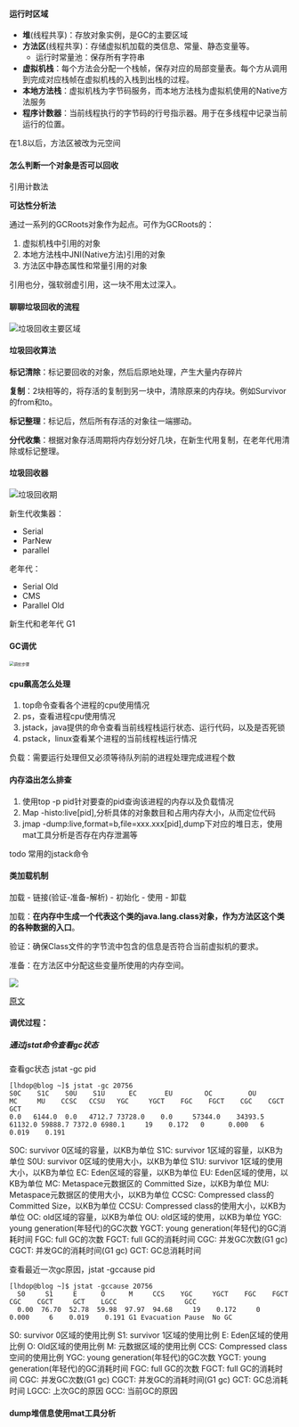 #### 运行时区域

- **堆**(线程共享)：存放对象实例，是GC的主要区域
- **方法区**(线程共享)：存储虚拟机加载的类信息、常量、静态变量等。
    - 运行时常量池：保存所有字符串
- **虚拟机栈**：每个方法会分配一个栈帧，保存对应的局部变量表。每个方从调用到完成对应栈帧在虚拟机栈的入栈到出栈的过程。
- **本地方法栈**：虚拟机栈为字节码服务，而本地方法栈为虚拟机使用的Native方法服务
- **程序计数器**：当前线程执行的字节码的行号指示器。用于在多线程中记录当前运行的位置。

在1.8以后，方法区被改为元空间



#### 怎么判断一个对象是否可以回收

引用计数法

**可达性分析法**

通过一系列的GCRoots对象作为起点。可作为GCRoots的：

1. 虚拟机栈中引用的对象
3. 本地方法栈中JNI(Native方法)引用的对象
3. 方法区中静态属性和常量引用的对象

引用也分，强软弱虚引用，这一块不用太过深入。






#### 聊聊垃圾回收的流程

![垃圾回收主要区域](https://snailclimb.gitee.io/javaguide/docs/java/jvm/pictures/jvm%E5%9E%83%E5%9C%BE%E5%9B%9E%E6%94%B6/01d330d8-2710-4fad-a91c-7bbbfaaefc0e.png)

#### 垃圾回收算法
**标记清除**：标记要回收的对象，然后后原地处理，产生大量内存碎片

**复制**：2块相等的，将存活的复制到另一块中，清除原来的内存块。例如Survivor的from和to。

**标记整理**：标记后，然后所有存活的对象往一端挪动。

**分代收集**：根据对象存活周期将内存划分好几块，在新生代用复制，在老年代用清除或标记整理。



#### 垃圾回收器

![垃圾回收期](https://upload-images.jianshu.io/upload_images/16289066-976546a51d6c694b.jpg?imageMogr2/auto-orient/strip|imageView2/2/w/600/format/webp)


新生代收集器：

- Serial
- ParNew
- parallel

老年代：

- Serial Old
- CMS
- Parallel Old

新生代和老年代
G1



#### GC调优

<img src="https://i.bmp.ovh/imgs/2022/05/23/585422bed89c9002.png" alt="调优步骤" style="zoom:50%;" />

#### cpu飙高怎么处理

1. top命令查看各个进程的cpu使用情况
2. ps，查看进程cpu使用情况
3. jstack，java提供的命令查看当前线程栈运行状态、运行代码，以及是否死锁
4. pstack，linux查看某个进程的当前线程栈运行情况

负载：需要运行处理但又必须等待队列前的进程处理完成进程个数



#### 内存溢出怎么排查

1. 使用top -p pid针对要查的pid查询该进程的内存以及负载情况
2. Map -histo:live[pid],分析具体的对象数目和占用内存大小，从而定位代码
3. jmap -dump:live,format=b,file=xxx.xxx[pid],dump下对应的堆日志，使用mat工具分析是否存在内存泄漏等

todo 常用的jstack命令



#### 类加载机制

加载 - 链接(验证-准备-解析) - 初始化 - 使用 - 卸载

加载：**在内存中生成一个代表这个类的java.lang.class对象，作为方法区这个类的各种数据的入口**。

验证：确保Class文件的字节流中包含的信息是否符合当前虚拟机的要求。

准备：在方法区中分配这些变量所使用的内存空间。

![](https://pic4.zhimg.com/80/v2-5473646d79609214433ee7a66e594603_1440w.png)



[原文](https://zhuanlan.zhihu.com/p/25228545)



#### 调优过程：

##### 通过jstat命令查看gc状态
查看gc状态 jstat -gc pid

```
[lhdop@blog ~]$ jstat -gc 20756 
S0C    S1C    S0U    S1U      EC       EU        OC         OU       MC     MU    CCSC   CCSU   YGC     YGCT    FGC    FGCT    CGC    CGCT     GCT
0.0   6144.0  0.0   4712.7 73728.0    0.0     57344.0    34393.5   61132.0 59888.7 7372.0 6980.1     19    0.172   0      0.000   6      0.019    0.191
```

S0C: survivor 0区域的容量，以KB为单位
S1C: survivor 1区域的容量，以KB为单位
S0U: survivor 0区域的使用大小，以KB为单位
S1U: survivor 1区域的使用大小，以KB为单位
EC: Eden区域的容量，以KB为单位
EU: Eden区域的使用，以KB为单位
MC: Metaspace元数据区的 Committed Size，以KB为单位
MU: Metaspace元数据区的使用大小，以KB为单位
CCSC: Compressed class的Committed Size，以KB为单位
CCSU: Compressed class的使用大小，以KB为单位
OC: old区域的容量，以KB为单位
OU: old区域的使用，以KB为单位
YGC: young generation(年轻代)的GC次数
YGCT: young generation(年轻代)的GC消耗时间
FGC: full GC的次数
FGCT: full GC的消耗时间
CGC: 并发GC次数(G1 gc)
CGCT: 并发GC的消耗时间(G1 gc)
GCT: GC总消耗时间



查看最近一次gc原因，jstat -gccause pid

```
[lhdop@blog ~]$ jstat -gccause 20756
  S0     S1     E      O      M     CCS    YGC     YGCT    FGC    FGCT    CGC    CGCT     GCT    LGCC                 GCC
  0.00  76.70  52.78  59.98  97.97  94.68     19    0.172     0    0.000     6    0.019    0.191 G1 Evacuation Pause  No GC
```

S0: survivor 0区域的使用比例
S1: survivor 1区域的使用比例
E: Eden区域的使用比例
O: Old区域的使用比例
M: 元数据区域的使用比例
CCS: Compressed class空间的使用比例
YGC: young generation(年轻代)的GC次数
YGCT: young generation(年轻代)的GC消耗时间
FGC: full GC的次数
FGCT: full GC的消耗时间
CGC: 并发GC次数(G1 gc)
CGCT: 并发GC的消耗时间(G1 gc)
GCT: GC总消耗时间
LGCC: 上次GC的原因
GCC: 当前GC的原因





#### dump堆信息使用mat工具分析